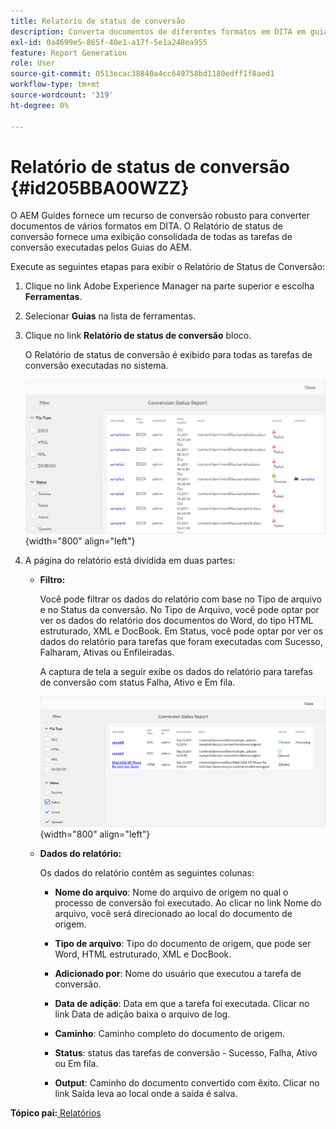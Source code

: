 ```yaml
---
title: Relatório de status de conversão
description: Converta documentos de diferentes formatos em DITA em guias AEM. Saiba como adicionar filtros e visualizar um relatório de status de conversão.
exl-id: 0a4699e5-865f-40e1-a17f-5e1a248ea955
feature: Report Generation
role: User
source-git-commit: 0513ecac38840a4cc649758bd1180edff1f8aed1
workflow-type: tm+mt
source-wordcount: '319'
ht-degree: 0%

---
```


# Relatório de status de conversão {#id205BBA00WZZ}

O AEM Guides fornece um recurso de conversão robusto para converter documentos de vários formatos em DITA. O Relatório de status de conversão fornece uma exibição consolidada de todas as tarefas de conversão executadas pelos Guias do AEM.

Execute as seguintes etapas para exibir o Relatório de Status de Conversão:

1. Clique no link Adobe Experience Manager na parte superior e escolha **Ferramentas**.

1. Selecionar **Guias** na lista de ferramentas.

1. Clique no link **Relatório de status de conversão** bloco.

   O Relatório de status de conversão é exibido para todas as tarefas de conversão executadas no sistema.

   ![](images/conversion-status-report.png){width="800" align="left"}

1. A página do relatório está dividida em duas partes:

   - **Filtro:**

     Você pode filtrar os dados do relatório com base no Tipo de arquivo e no Status da conversão. No Tipo de Arquivo, você pode optar por ver os dados do relatório dos documentos do Word, do tipo HTML estruturado, XML e DocBook. Em Status, você pode optar por ver os dados do relatório para tarefas que foram executadas com Sucesso, Falharam, Ativas ou Enfileiradas.

     A captura de tela a seguir exibe os dados do relatório para tarefas de conversão com status Falha, Ativo e Em fila.

     ![](images/conversion-report-failed-active-queued.png){width="800" align="left"}

   - **Dados do relatório:**

     Os dados do relatório contêm as seguintes colunas:

      - **Nome do arquivo**: Nome do arquivo de origem no qual o processo de conversão foi executado. Ao clicar no link Nome do arquivo, você será direcionado ao local do documento de origem.

      - **Tipo de arquivo**: Tipo do documento de origem, que pode ser Word, HTML estruturado, XML e DocBook.

      - **Adicionado por**: Nome do usuário que executou a tarefa de conversão.

      - **Data de adição**: Data em que a tarefa foi executada. Clicar no link Data de adição baixa o arquivo de log.

      - **Caminho**: Caminho completo do documento de origem.

      - **Status**: status das tarefas de conversão - Sucesso, Falha, Ativo ou Em fila.

      - **Output**: Caminho do documento convertido com êxito. Clicar no link Saída leva ao local onde a saída é salva.


**Tópico pai:**[ Relatórios](reports-intro.md)
